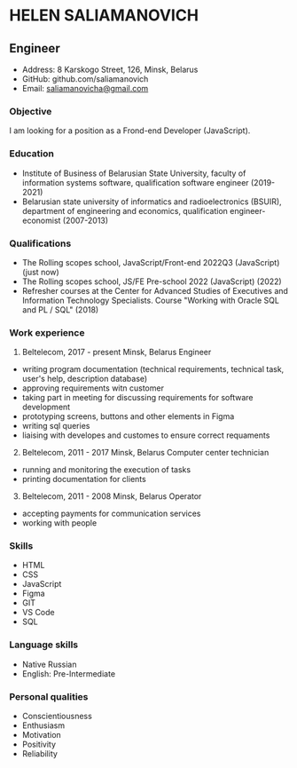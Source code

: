 # HELEN SALIAMANOVICH

## Engineer

- Address: 8 Karskogo Street, 126, Minsk, Belarus
- GitHub: github.com/saliamanovich
- Email: saliamanovicha@gmail.com

### Objective

I am looking for a position as a Frond-end Developer (JavaScript).

### Education

- Institute of Business of Belarusian State University, faculty of information
  systems software, qualification software engineer (2019-2021)
- Belarusian state university of informatics and radioelectronics (BSUIR),
  department of engineering and economics, qualification engineer-economist (2007-2013)

### Qualifications

- The Rolling scopes school, JavaScript/Front-end 2022Q3 (JavaScript) (just now)
- The Rolling scopes school, JS/FE Pre-school 2022 (JavaScript) (2022)
- Refresher courses at the Center for Advanced Studies of Executives and Information Technology Specialists. Course "Working with Oracle SQL and PL / SQL" (2018)

### Work experience

1. Beltelecom, 2017 - present Minsk, Belarus Engineer

- writing program documentation (technical
  requirements, technical task, user's help,
  description database)
- approving requirements witn customer
- taking part in meeting for discussing requirements for
  software development
- prototyping screens, buttons and other elements in Figma
- writing sql queries
- liaising with developes and customes to ensure correct requaments

2. Beltelecom, 2011 - 2017 Minsk, Belarus Сomputer center technician

- running and monitoring the execution of tasks
- printing documentation for clients

3. Beltelecom, 2011 - 2008 Minsk, Belarus Operator

- accepting payments for communication services
- working with people

### Skills

- HTML
- CSS
- JavaScript
- Figma
- GIT
- VS Code
- SQL

### Language skills

- Native Russian
- English: Pre-Intermediate

### Personal qualities

- Conscientiousness
- Enthusiasm
- Motivation
- Positivity
- Reliability
